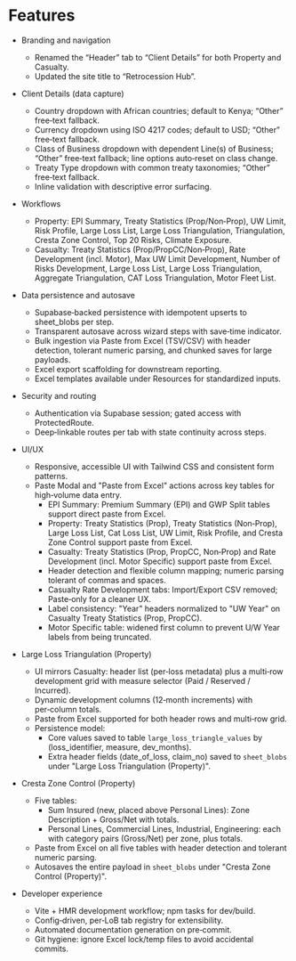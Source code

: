 # Features

- Branding and navigation
	- Renamed the “Header” tab to “Client Details” for both Property and Casualty.
	- Updated the site title to “Retrocession Hub”.

- Client Details (data capture)
	- Country dropdown with African countries; default to Kenya; “Other” free‑text fallback.
	- Currency dropdown using ISO 4217 codes; default to USD; “Other” free‑text fallback.
	- Class of Business dropdown with dependent Line(s) of Business; “Other” free‑text fallback; line options auto‑reset on class change.
	- Treaty Type dropdown with common treaty taxonomies; “Other” free‑text fallback.
	- Inline validation with descriptive error surfacing.

- Workflows
	- Property: EPI Summary, Treaty Statistics (Prop/Non‑Prop), UW Limit, Risk Profile, Large Loss List, Large Loss Triangulation, Triangulation, Cresta Zone Control, Top 20 Risks, Climate Exposure.
	- Casualty: Treaty Statistics (Prop/PropCC/Non‑Prop), Rate Development (incl. Motor), Max UW Limit Development, Number of Risks Development, Large Loss List, Large Loss Triangulation, Aggregate Triangulation, CAT Loss Triangulation, Motor Fleet List.

- Data persistence and autosave
	- Supabase‑backed persistence with idempotent upserts to sheet_blobs per step.
	- Transparent autosave across wizard steps with save‑time indicator.
	- Bulk ingestion via Paste from Excel (TSV/CSV) with header detection, tolerant numeric parsing, and chunked saves for large payloads.
	- Excel export scaffolding for downstream reporting.
	- Excel templates available under Resources for standardized inputs.

- Security and routing
	- Authentication via Supabase session; gated access with ProtectedRoute.
	- Deep‑linkable routes per tab with state continuity across steps.

- UI/UX
	- Responsive, accessible UI with Tailwind CSS and consistent form patterns.
	- Paste Modal and "Paste from Excel" actions across key tables for high‑volume data entry.
		- EPI Summary: Premium Summary (EPI) and GWP Split tables support direct paste from Excel.
		- Property: Treaty Statistics (Prop), Treaty Statistics (Non‑Prop), Large Loss List, Cat Loss List, UW Limit, Risk Profile, and Cresta Zone Control support paste from Excel.
		- Casualty: Treaty Statistics (Prop, PropCC, Non‑Prop) and Rate Development (incl. Motor Specific) support paste from Excel.
		- Header detection and flexible column mapping; numeric parsing tolerant of commas and spaces.
		- Casualty Rate Development tabs: Import/Export CSV removed; Paste‑only for a cleaner UX.
		- Label consistency: "Year" headers normalized to "UW Year" on Casualty Treaty Statistics (Prop, PropCC).
		- Motor Specific table: widened first column to prevent U/W Year labels from being truncated.

- Large Loss Triangulation (Property)
	- UI mirrors Casualty: header list (per‑loss metadata) plus a multi‑row development grid with measure selector (Paid / Reserved / Incurred).
	- Dynamic development columns (12‑month increments) with per‑column totals.
	- Paste from Excel supported for both header rows and multi‑row grid.
	- Persistence model:
		- Core values saved to table `large_loss_triangle_values` by (loss_identifier, measure, dev_months).
		- Extra header fields (date_of_loss, claim_no) saved to `sheet_blobs` under "Large Loss Triangulation (Property)".

- Cresta Zone Control (Property)
	- Five tables:
		- Sum Insured (new, placed above Personal Lines): Zone Description + Gross/Net with totals.
		- Personal Lines, Commercial Lines, Industrial, Engineering: each with category pairs (Gross/Net) per zone, plus totals.
	- Paste from Excel on all five tables with header detection and tolerant numeric parsing.
	- Autosaves the entire payload in `sheet_blobs` under "Cresta Zone Control (Property)".

- Developer experience
	- Vite + HMR development workflow; npm tasks for dev/build.
	- Config‑driven, per‑LoB tab registry for extensibility.
	- Automated documentation generation on pre‑commit.
	- Git hygiene: ignore Excel lock/temp files to avoid accidental commits.
